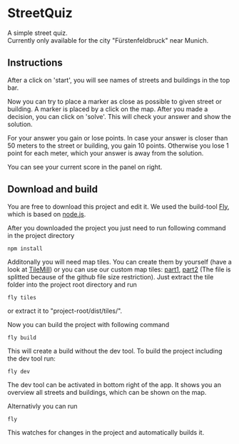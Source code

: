 # StreetQuiz
A simple street quiz.  
Currently only available for the city "Fürstenfeldbruck" near Munich.

## Instructions
After a click on 'start', you will see names of streets and buildings in the top bar.

Now you can try to place a marker as close as possible to given street or building. A marker is placed by a click on the map.
After you made a decision, you can click on 'solve'. This will check your answer and show the solution.

For your answer you gain or lose points. In case your answer is closer than 50 meters to the street or building, you gain 10 points. Otherwise you lose 1 point for each meter, which your answer is away from the solution.

You can see your current score in the panel on right.

## Download and build
You are free to download this project and edit it. We used the build-tool [Fly](https://github.com/flyjs/fly), which is based on [node.js](https://nodejs.org/).

After you downloaded the project you just need to run following command in the project directory
```
npm install
```
Additonally you will need map tiles. You can create them by yourself (have a look at [TileMill](https://www.mapbox.com/tilemill/)) or you can use our custom map tiles: [part1](http://nigru.github.io/StreetQuiz/tiles_part1.zip), [part2](http://nigru.github.io/StreetQuiz/tiles_part1.zip) (The file is splitted because of the github file size restriction). Just extract the tile folder into the project root directory and run
```
fly tiles
```
or extract it to "project-root/dist/tiles/".

Now you can build the project with following command
```
fly build
```
This will create a build without the dev tool. To build the project including the dev tool run:
```
fly dev
```
The dev tool can be activated in bottom right of the app. It shows you an overview all streets and buildings, which can be shown on the map.

Alternativly you can run
```
fly
```
This watches for changes in the project and automatically builds it.


